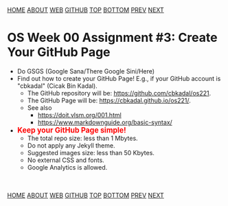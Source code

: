 ---
---
[HOME](index.md)
[ABOUT](README.md)
[WEB](https://osp4diss.vlsm.org/)
[GITHUB](https://github.com/os2xx/osp4diss/)
[TOP](#)
[BOTTOM](#endofpage)
[PREV](W00-02.md)
[NEXT](W00-04.md)

# OS Week 00 Assignment #3: Create Your GitHub Page

* Do GSGS (Google Sana/There Google Sini/Here)
* Find out how to create your GitHub Page! E.g., if your GitHub
  account is "cbkadal" (Cicak Bin Kadal).
  * The GitHub repository will be:
    <https://github.com/cbkadal/os221>.
  * The GitHub Page will be:
    <https://cbkadal.github.io/os221/>.
  * See also
    * <https://doit.vlsm.org/001.html>
    * <https://www.markdownguide.org/basic-syntax/>
* <span style="color:red; font-weight:bold; font-size:larger;">Keep your GitHub Page simple!</span>
  * The total repo size: less than 1 Mbytes.
  * Do not apply any Jekyll theme.
  * Suggested images size: less than 50 Kbytes.
  * No external CSS and fonts.
  * Google Analytics is allowed.

<br id="endofpage"><br>
[HOME](index.md)
[ABOUT](README.md)
[WEB](https://osp4diss.vlsm.org/)
[GITHUB](/https://github.com/os2xx/osp4diss)
[TOP](#)
[BOTTOM](#endofpage)
[PREV](W00-02.md)
[NEXT](W00-04.md)
<br>

